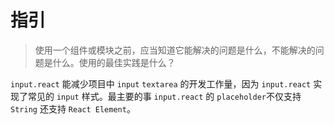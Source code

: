 # 指引

> 使用一个组件或模块之前，应当知道它能解决的问题是什么，不能解决的问题是什么。使用的最佳实践是什么？

<!--
示例：

`button.react` 实现了按钮常见的视觉风格，实心、空心、虚线、禁用、加载中、按钮组、图标按钮。默认提供了三种尺寸。

但是不同项目的按钮视觉风格都不一样，不可能项目中直接使用 `button.react` 提供的样式。所以 `button.react` 提供了自定义样式的方式。通过修改格式清晰的 `less` 文件改变视觉风格。只需要修改几个变量，就可以与使用者项目中的按钮样式一致。

并且提供了优雅的 API，使用者不需要重新设计调用按钮的 API。常见的按钮类型 `button.react` 都已考虑到。

-->

`input.react` 能减少项目中 `input` `textarea` 的开发工作量，因为 `input.react` 实现了常见的 `input` 样式。最主要的事 `input.react` 的 `placeholder`不仅支持 `String` 还支持 `React Element`。
